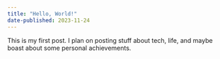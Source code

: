 ```yaml
---
title: "Hello, World!"
date-published: 2023-11-24
---
```


This is my first post. I plan on posting stuff about tech, life, and maybe
boast about some personal achievements.
